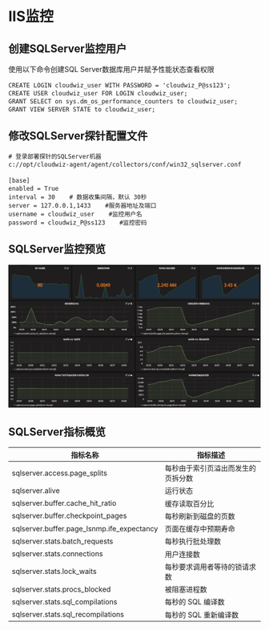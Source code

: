 # IIS监控

## 创建SQLServer监控用户

使用以下命令创建SQL Server数据库用户并赋予性能状态查看权限
```
CREATE LOGIN cloudwiz_user WITH PASSWORD = 'cloudwiz_P@ss123';
CREATE USER cloudwiz_user FOR LOGIN cloudwiz_user;
GRANT SELECT on sys.dm_os_performance_counters to cloudwiz_user;
GRANT VIEW SERVER STATE to cloudwiz_user;
```

## 修改SQLServer探针配置文件

```
# 登录部署探针的SQLServer机器
c://opt/cloudwiz-agent/agent/collectors/conf/win32_sqlserver.conf

[base]
enabled = True
interval = 30    # 数据收集间隔，默认 30秒
server = 127.0.0.1,1433    #服务器地址及端口
username = cloudwiz_user    #监控用户名
password = cloudwiz_P@ss123    #监控密码
```

## SQLServer监控预览

![](/part4/images/sqlserver_01.png)

## SQLServer指标概览
指标名称	| 指标描述
---|---
sqlserver.access.page_splits	| 每秒由于索引页溢出而发生的页拆分数
sqlserver.alive	| 运行状态
sqlserver.buffer.cache_hit_ratio	| 缓存读取百分比
sqlserver.buffer.checkpoint_pages	| 每秒刷新到磁盘的页数
sqlserver.buffer.page_lsnmp.ife_expectancy	| 页面在缓存中预期寿命
sqlserver.stats.batch_requests	| 每秒执行批处理数
sqlserver.stats.connections	| 用户连接数
sqlserver.stats.lock_waits	| 每秒要求调用者等待的锁请求数
sqlserver.stats.procs_blocked	| 被阻塞进程数
sqlserver.stats.sql_compilations	| 每秒的 SQL 编译数
sqlserver.stats.sql_recompilations	| 每秒的 SQL 重新编译数







